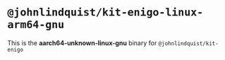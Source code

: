 # `@johnlindquist/kit-enigo-linux-arm64-gnu`

This is the **aarch64-unknown-linux-gnu** binary for `@johnlindquist/kit-enigo`
